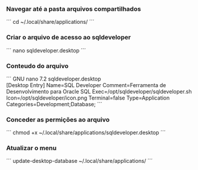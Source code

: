 ### Navegar até a pasta arquivos compartilhados
´´´
cd ~/.local/share/applications/
´´´
### Criar o arquivo de acesso ao sqldeveloper
´´´
nano sqldeveloper.desktop
´´´

### Conteudo do arquivo
´´´
GNU nano 7.2                  sqldeveloper.desktop                            
[Desktop Entry]
Name=SQL Developer
Comment=Ferramenta de Desenvolvimento para Oracle SQL
Exec=/opt/sqldeveloper/sqldeveloper.sh
Icon=/opt/sqldeveloper/icon.png
Terminal=false
Type=Application
Categories=Development;Database;
´´´

### Conceder as permições ao arquivo
´´´
chmod +x ~/.local/share/applications/sqldeveloper.desktop
´´´

### Atualizar o menu
´´´
update-desktop-database ~/.local/share/applications/
´´´
